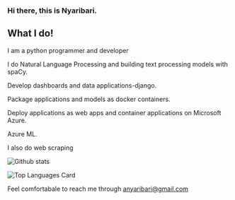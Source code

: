 ### Hi there, this is Nyaribari.


## What I do!

I am a python programmer and developer

I do Natural Language Processing and building text processing models with spaCy.

Develop dashboards and data applications-django.

Package applications and models as docker containers.

Deploy applications as web apps and container applications on Microsoft Azure.

Azure ML.

I also do web scraping

![Github stats](https://github-readme-stats.vercel.app/api?username=Nyaribari&theme=highcontrast&show_icons=true&count_private=true)

![Top Languages Card](https://github-readme-stats.vercel.app/api/top-langs/?username=Nyaribari&layout=compact)

Feel comfortabale to reach me through anyaribari@gmail.com
